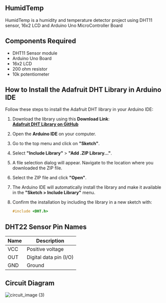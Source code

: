 ## HumidTemp
HumidTemp is a humidity and temperature detector project using DHT11 sensor, 16x2 LCD and Arduino Uno MicroController Board

## Components Required
- DHT11 Sensor module
- Arduino Uno Board
- 16x2 LCD
- 200 ohm resistor
- 10k potentiometer

## How to Install the Adafruit DHT Library in Arduino IDE  

Follow these steps to install the Adafruit DHT library in your Arduino IDE:  

1. Download the library using this **Download Link**:  
   [**Adafruit DHT Library on GitHub**](https://github.com/adafruit/DHT-sensor-library/archive/refs/heads/master.zip)  
2. Open the **Arduino IDE** on your computer.  
3. Go to the top menu and click on **"Sketch"**.  
4. Select **"Include Library"** > **"Add .ZIP Library..."**.  
5. A file selection dialog will appear. Navigate to the location where you downloaded the ZIP file.  
6. Select the ZIP file and click **"Open"**.  
7. The Arduino IDE will automatically install the library and make it available in the **"Sketch > Include Library"** menu.  
8. Confirm the installation by including the library in a new sketch with:  

   ```cpp
   #include <DHT.h>
   
   ```

## DHT22 Sensor Pin Names

| Name | Description            |
|------|------------------------|
| VCC  | Positive voltage       |
| OUT  | Digital data pin (I/O) |
| GND  | Ground                 |

  ## Circuit Diagram
![circuit_image (3)](https://github.com/user-attachments/assets/b837ab35-e430-4862-a1e0-f4348c80cbae)

  

 

